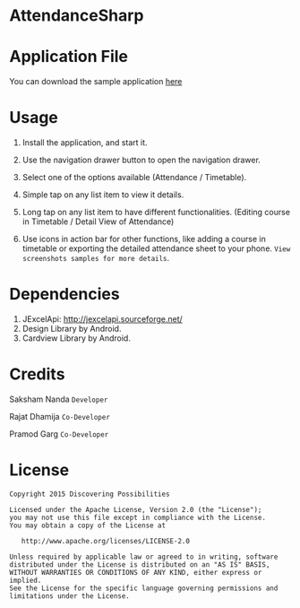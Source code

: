# AttendanceSharp

Application File
================
You can download the sample application [here](sample/Attendance%23.apk)

Usage
=====

  1. Install the application, and start it.

  2. Use the navigation drawer button to open the navigation drawer.

  3. Select one of the options available (Attendance / Timetable).

  4. Simple tap on any list item to view it details.

  5. Long tap on any list item to have different functionalities. (Editing course in Timetable / Detail View of Attendance) 

  6. Use icons in action bar for other functions, like adding a course in timetable or exporting the detailed attendance sheet to your phone. `View screenshots samples for more details`. 

Dependencies
============
  1. JExcelApi: http://jexcelapi.sourceforge.net/
  2. Design Library by Android.
  3. Cardview Library by Android.

Credits
=======

Saksham Nanda `Developer`

Rajat Dhamija `Co-Developer`

Pramod Garg `Co-Developer`

License
=======

    Copyright 2015 Discovering Possibilities

    Licensed under the Apache License, Version 2.0 (the "License");
    you may not use this file except in compliance with the License.
    You may obtain a copy of the License at

       http://www.apache.org/licenses/LICENSE-2.0

    Unless required by applicable law or agreed to in writing, software
    distributed under the License is distributed on an "AS IS" BASIS,
    WITHOUT WARRANTIES OR CONDITIONS OF ANY KIND, either express or implied.
    See the License for the specific language governing permissions and
    limitations under the License.
